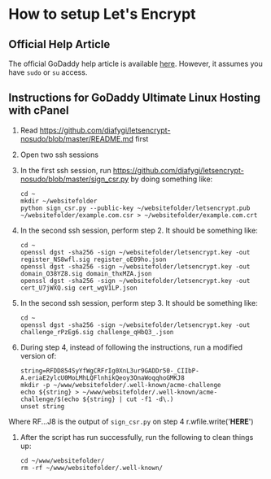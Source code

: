 # How to setup Let's Encrypt
## Official Help Article
The official GoDaddy help article is available [here](https://www.godaddy.com/help/install-a-lets-encrypt-ssl-apache-20245).  However, it assumes you have `sudo` or `su` access.
## Instructions for GoDaddy Ultimate Linux Hosting with cPanel
1.  Read https://github.com/diafygi/letsencrypt-nosudo/blob/master/README.md first
1.  Open two ssh sessions
1.  In the first ssh session, run https://github.com/diafygi/letsencrypt-nosudo/blob/master/sign_csr.py by doing something like:

    ```
    cd ~
    mkdir ~/websitefolder
    python sign_csr.py --public-key ~/websitefolder/letsencrypt.pub ~/websitefolder/example.com.csr > ~/websitefolder/example.com.crt
    ```
1.  In the second ssh session, perform step 2.  It should be something like:

    ```
    cd ~
    openssl dgst -sha256 -sign ~/websitefolder/letsencrypt.key -out register_NS8wfl.sig register_oE09ho.json
    openssl dgst -sha256 -sign ~/websitefolder/letsencrypt.key -out domain_O38YZ8.sig domain_thxMZA.json
    openssl dgst -sha256 -sign ~/websitefolder/letsencrypt.key -out cert_U7jWXQ.sig cert_wgV1LP.json
    ```
1.  In the second ssh session, perform step 3.  It should be something like:

    ```
    cd ~
    openssl dgst -sha256 -sign ~/websitefolder/letsencrypt.key -out challenge_rPzEg6.sig challenge_qHbQ3_.json
    ``` 
1.  During step 4, instead of following the instructions, run a modified version of:

    ```
    string=RFDD854SyYfWgCRFrIg0XnL3ur9GADDr50-_CIIbP-A.eriaE2ylcU0MoLMhLQFlnhikQeoy3OnaWoqqhoGMKJ8
    mkdir -p ~/www/websitefolder/.well-known/acme-challenge
    echo ${string} > ~/www/websitefolder/.well-known/acme-challenge/$(echo ${string} | cut -f1 -d\.)
    unset string
    ```
Where RF...J8 is the output of `sign_csr.py` on step 4 r.wfile.write('__HERE__')
1.  After the script has run successfully, run the following to clean things up:

    ```
    cd ~/www/websitefolder/
    rm -rf ~/www/websitefolder/.well-known/
    ```
